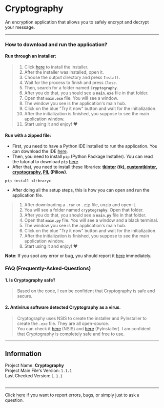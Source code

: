 # Cryptography
An encryption application that allows you to safely encrypt and decrypt your message.

<hr>

### How to download and run the application?
#### Run through an installer:
> 1. Click [here](https://github.com/ItsHungg/Cryptography/releases/download/v1.1.1/cryptography_installer.exe) to install the installer.
> 2. After the installer was installed, open it.
> 3. Choose the output directory and press `Install`.
> 4. Wait for the process to finish and press `Close`.
> 5. Then, search for a folder named **`Cryptography`**.
> 6. After you do that, you should see a **`main.exe`** file in that folder.
> 7. Open that **`main.exe`** file. You will see a window.
> 8. The window you see is the application's main hub.
> 9. Click on the blue "Try it now" button and wait for the initialization.
> 10. After the initialization is finished, you suppose to see the main application window.
> 11. Start using it and enjoy! ❤️
#### Run with a zipped file:
* First, you need to have a Python IDE installed to run the application. You can download the IDE [here](https://www.python.org/downloads/).<br>
* Then, you need to install `pip` (Python Package Installer). You can read the tutorial to download `pip` [here](https://pip.pypa.io/en/stable/installation/).<br>
* After that, you need to install these libraries: **[tkinter](https://www.tutorialspoint.com/how-to-install-tkinter-in-python) (tk), [customtkinter](https://pypi.org/project/customtkinter/), [cryptography](https://pypi.org/project/cryptography/), [PIL](https://pypi.org/project/Pillow/) (Pillow)**.
```
pip install <library>
```

* After doing all the setup steps, this is how you can open and run the application file.
> 1. After downloading a `.rar` or `.zip` file, unzip and open it.
> 2. You will see a folder named **`cryptography`**. Open that folder.
> 3. After you do that, you should see a **`main.py`** file in that folder.
> 4. Open that **`main.py`** file. You will see a window and a black terminal.
> 5. The window you see is the application's main hub.
> 6. Click on the blue "Try it now" button and wait for the initialization.
> 7. After the initialization is finished, you suppose to see the main application window.
> 8. Start using it and enjoy! ❤️

**Note:** If you spot any error or bug, you should report it [here](https://github.com/ItsHungg/Cryptography/issues) immediately.

### FAQ (Frequently-Asked-Questions)
#### 1. Is Cryptography safe?
> Based on the code, I can be confident that Cryptography is safe and secure.
#### 2. Antivirus software detected Cryptography as a virus.
> Cryptography uses NSIS to create the installer and PyInstaller to create the `.exe` file. They are all open-source.<br>You can check it [here](https://github.com/kichik/nsis) (NSIS) and [here](https://github.com/pyinstaller/pyinstaller) (PyInstaller). I am confident that Cryptography is completely safe and free to use.
<hr>

## Information
Project Name: **Cryptography**<br>
Project Main File's Version: `1.1.1`<br>
Last Checked Version: `1.1.1`<br><br>

<hr>

Click [here](https://github.com/ItsHungg/Cryptography/issues) if you want to report errors, bugs, or simply just to ask a question.
